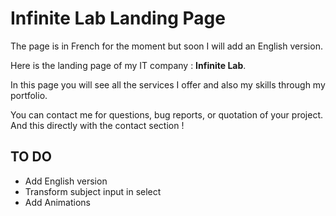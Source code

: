 # Infinite Lab Landing Page

The page is in French for the moment but soon I will add an English version.

Here is the landing page of my IT company : **Infinite Lab**.

In this page you will see all the services I offer and also my skills through my portfolio.

You can contact me for questions, bug reports, or quotation of your project. And this directly with the contact section !


## TO DO
 - Add English version
 - Transform subject input in select
 - Add Animations
